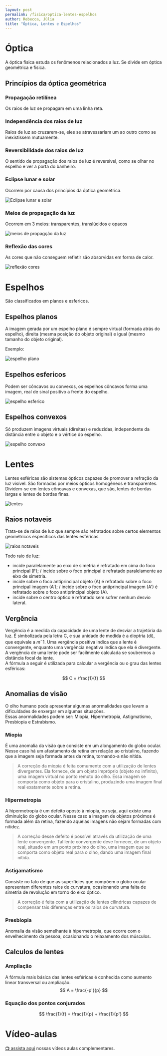 ```yaml
---
layout: post
permalink: /fisica/optica-lentes-espelhos
author: Rebecca, Júlia
title: "Óptica, Lentes e Espelhos"
---
```

# Óptica
A óptica fisica estuda os fenômenos relacionados a luz. Se divide em óptica geométrica e fisica.

## Princípios da óptica geométrica

### Propagação retilínea
Os raios de luz se propagam em uma linha reta. 

### Independência dos raios de luz
Raios de luz ao cruzarem-se, eles se atravessariam um ao outro como se inexistissem mutuamente.

### Reversibilidade dos raios de luz
O sentido de propagação dos raios de luz é reversível, como se olhar no espelho e ver a porta do banheiro.

### Eclipse lunar e solar
Ocorrem por causa dos princípios da óptica geométrica.

![Eclipse lunar e solar](https://cdn.discordapp.com/attachments/852868718487666700/971555456898183178/unknown.png)

### Meios de propagação da luz
Ocorrem em 3 meios: transparentes, translúcidos e opacos

![meios de propagção da luz](https://cdn.discordapp.com/attachments/852868718487666700/971556717869563964/unknown.png)

### Reflexão das cores
As cores que não conseguem refletir são absorvidas em forma de calor.

![reflexão cores](https://user-images.githubusercontent.com/47502554/166843366-eab840fa-81fe-4511-a3f7-745d8c14ae7c.png)


# Espelhos
São classificados em planos e esfericos.

## Espelhos planos
A imagem gerada por um espelho plano é sempre virtual (formada atrás do espelho), direita (mesma posição do objeto original) e igual (mesmo tamanho do objeto original).

Exemplo:

![espelho plano](https://cdn.discordapp.com/attachments/888085211252924516/971557390451359815/unknown.png)

## Espelhos esfericos
Podem ser côncavos ou convexos, os espelhos côncavos forma uma imagem, real de sinal positivo a frente do espelho. 

![espelho esferico](https://user-images.githubusercontent.com/47502554/166842957-0fa09370-2134-45e6-9c18-cfa3cf8f941b.png)

## Espelhos convexos
Só produzem imagens virtuais (direitas) e reduzidas, independente da distância entre o objeto e o vértice do espelho.

![espelho convexo](https://user-images.githubusercontent.com/47502554/166843294-040fe642-6778-4030-bb76-c72568d3aa38.png)

# Lentes
Lentes esféricas são sistemas ópticos capazes de promover a refração da luz visível. São formadas por meios ópticos homogêneos e transparentes.  
Dividem-se em lentes côncavas e convexas, que são, lentes de bordas largas e lentes de bordas finas.

![lentes](https://user-images.githubusercontent.com/47502554/166848643-0f042b1a-6554-406a-b1aa-b1e0aa489d3b.png)

## Raios notaveis
Trata-se de raios de luz que sempre são refratados sobre certos elementos geométricos específicos das lentes esféricas.

![raios notaveis](https://user-images.githubusercontent.com/47502554/166848726-40c5cfae-d083-4f64-b451-82a35e272895.png)

Todo raio de luz:

- incide paralelamente ao eixo de simetria é refratado em cima do foco principal (F); / incide sobre o foco principal é refratado paralelamente ao eixo de simetria.
- incide sobre o foco antiprincipal objeto (A) é refratado sobre o foco principal imagem (A'); / incide sobre o foco antiprincipal imagem (A') é refratado sobre o foco antiprincipal objeto (A).
- incide sobre o centro óptico é refratado sem sofrer nenhum desvio lateral.

## Vergência
Vergência é a medida da capacidade de uma lente de desviar a trajetória da luz. É simbolizada pela letra C, e sua unidade de medida é a dioptria (di), que equivale a $m{^-1}$. Uma vergência positiva indica que a lente é convergente, enquanto uma vergência negativa indica que ela é divergente. A vergência de uma lente pode ser facilmente calculada se soubermos a distância focal da lente.  
A fórmula a seguir é utilizada para calcular a vergência ou o grau das lentes esféricas:

$$ C = \frac{1}{f} $$

## Anomalias de visão
O olho humano pode apresentar algumas anormalidades que levam a dificuldades de enxergar em algumas situações.  
Essas anormalidades podem ser: Miopia, Hipermetropia, Astigmatismo, Presbiopia e Estrabismo.

### Miopia
É uma anomalia da visão que consiste em um alongamento do globo ocular.  
Nesse caso há um afastamento da retina em relação ao cristalino, fazendo que a imagem seja formada antes da retina, tornando-a não nítida.

> A correção da miopia é feita comumente com a utilização de lentes divergentes. Ela fornece, de um objeto impróprio (objeto no infinito), uma imagem virtual no ponto remoto do olho. Essa imagem se comporta como objeto para o cristalino, produzindo uma imagem final real exatamente sobre a retina. 

### Hipermetropia

A hipermetropia é um defeito oposto à miopia, ou seja, aqui existe uma diminuição do globo ocular.
Nesse caso a imagem de objetos próximos é formada além da retina, fazendo aquelas imagens não sejam formadas com nitidez.

> A correção desse defeito é possível através da utilização de uma lente convergente. Tal lente convergente deve fornecer, de um objeto real, situado em um ponto próximo do olho, uma imagem que se comporta como objeto real para o olho, dando uma imagem final nítida. 

### Astigamatismo
Consiste no fato de que as superfícies que compõem o globo ocular apresentam diferentes raios de curvatura, ocasionando uma falta de simetria de revolução em torno do eixo óptico.

> A correção é feita com a utilização de lentes cilíndricas capazes de compensar tais diferenças entre os raios de curvatura.

### Presbiopia
Anomalia da visão semelhante à hipermetropia, que ocorre com o envelhecimento da pessoa, ocasionando o relaxamento dos músculos.

## Calculos de lentes
### Ampliação
A fórmula mais básica das lentes esféricas é conhecida como aumento linear transversal ou ampliação.
$$ A = \frac{-p'}{p} $$ 

### Equação dos pontos conjurados
$$ \frac{1}{f} = \frac{1}{p} + \frac{1}{p'} $$

# Vídeo-aulas
[📺 assista aqui](https://youtube.com/playlist?list=PLDKxz_KUEUfPEW04tYPfdTfgiuIcoWAk4) nossas vídeos aulas complementares.
